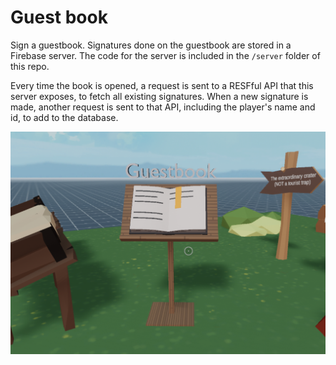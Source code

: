 # Guest book

Sign a guestbook. Signatures done on the guestbook are stored in a Firebase server. The code for the server is included in the `/server` folder of this repo.

Every time the book is opened, a request is sent to a RESFful API that this server exposes, to fetch all existing signatures. When a new signature is made, another request is sent to that API, including the player's name and id, to add to the database.

![](screenshot/screenshot.png)
